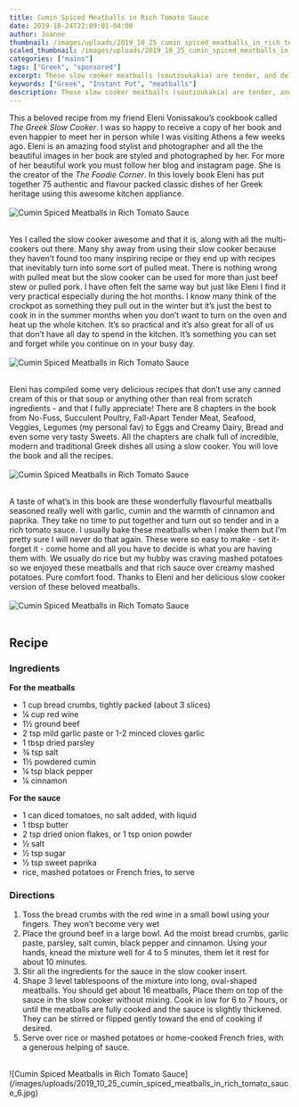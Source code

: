 ```yaml
---
title: Cumin Spiced Meatballs in Rich Tomato Sauce
date: 2019-10-24T22:09:01-04:00
author: Joanne
thumbnail: /images/uploads/2019_10_25_cumin_spiced_meatballs_in_rich_tomato_sauce_1.jpg
scaled_thumbnail: /images/uploads/2019_10_25_cumin_spiced_meatballs_in_rich_tomato_sauce_0.jpg
categories: ["mains"]
tags: ["Greek", "sponsored"]
excerpt: These slow cooker meatballs (soutzoukakia) are tender, and delicious in a rich tomato sauce
keywords: ["Greek", "Instant Pot", "meatballs"]
description: These slow cooker meatballs (soutzoukakia) are tender, and delicious in a rich tomato sauce
---
```


This a beloved recipe from my friend Eleni Vonissakou’s cookbook called _The Greek Slow Cooker_. I was so happy to receive a copy of her book and even happier to meet her in person while I was visiting Athens a few weeks ago. Eleni is an amazing food stylist and photographer and all the the beautiful images in her book are styled and photographed by her. For more of her beautiful work you must follow her blog and instagram page.  She is the creator of the _The Foodie Corner_. In this lovely book Eleni has put together 75 authentic and flavour packed classic dishes of her Greek heritage using this awesome kitchen appliance. 
</br>
</br>
![Cumin Spiced Meatballs in Rich Tomato Sauce](/images/uploads/2019_10_25_cumin_spiced_meatballs_in_rich_tomato_sauce_2.jpg)
</br>
</br>

Yes I called the slow cooker awesome and that it is, along with all the multi-cookers out there. Many shy away from using their slow cooker because they haven’t found too many inspiring recipe or they end up with recipes that inevitably turn into some sort of pulled meat. There is nothing wrong with pulled meat but the slow cooker can be used for more than just beef stew or pulled pork.  I have often felt the same way but just like Eleni I find it very practical especially during the hot months.  I know many think of the crockpot as something they pull out in the winter but it’s just the best to cook in in the summer months when you don’t want to turn on the oven and heat up the whole kitchen. It’s so practical and it’s also great for all of us that don’t have all day to spend in the kitchen. It’s something you can set and forget while you continue on in your busy day. 
</br>
</br>
![Cumin Spiced Meatballs in Rich Tomato Sauce](/images/uploads/2019_10_25_cumin_spiced_meatballs_in_rich_tomato_sauce_3.jpg)
</br>
</br>

Eleni has compiled some very delicious recipes  that don’t use any canned cream of this or that soup or anything other than real from scratch ingredients - and that I fully appreciate! There are 8 chapters in the book from No-Fuss, Succulent Poultry, Fall-Apart Tender Meat, Seafood, Veggies, Legumes (my personal fav) to Eggs and Creamy Dairy, Bread and even some very tasty Sweets. All the chapters are chalk full of incredible, modern and traditional Greek dishes all using a slow cooker. You will love the book and all the recipes. 
</br>
</br>
![Cumin Spiced Meatballs in Rich Tomato Sauce](/images/uploads/2019_10_25_cumin_spiced_meatballs_in_rich_tomato_sauce_4.jpg)
</br>
</br>

A taste of what’s in this book are these wonderfully flavourful meatballs seasoned really well with garlic, cumin and the warmth  of cinnamon and paprika. They take no time to put together and turn out so tender and in a rich tomato sauce. I usually bake these meatballs when I make them but I’m pretty sure I will never do that again. These were so easy to make - set it- forget it - come home and all you have to decide is what you are having them with. We usually do rice but my hubby was craving mashed potatoes so we enjoyed these meatballs and that rich sauce over creamy mashed potatoes. Pure comfort food. Thanks to Eleni and her delicious slow cooker version of these beloved meatballs. 
</br>
</br>
![Cumin Spiced Meatballs in Rich Tomato Sauce](/images/uploads/2019_10_25_cumin_spiced_meatballs_in_rich_tomato_sauce_5.jpg)
</br>
</br>

## Recipe

### Ingredients

__For the meatballs__

* <span itemprop="ingredients">1 cup bread crumbs, tightly packed (about 3 slices)</span>
* <span itemprop="ingredients">&frac14; cup red wine</span>
* <span itemprop="ingredients">1&frac12; ground beef</span>
* <span itemprop="ingredients">2 tsp mild garlic paste or 1-2 minced cloves garlic</span>
* <span itemprop="ingredients">1 tbsp dried parsley</span>
* <span itemprop="ingredients">&frac34; tsp salt</span>
* <span itemprop="ingredients">1&frac12; powdered cumin</span>
* <span itemprop="ingredients">&frac14; tsp black pepper</span>
* <span itemprop="ingredients">&frac14; cinnamon</span>

__For the sauce__

* <span itemprop="ingredients">1 can diced tomatoes, no salt added, with liquid</span>
* <span itemprop="ingredients">1 tbsp butter</span>
* <span itemprop="ingredients">2 tsp dried onion flakes, or 1 tsp onion powder</span>
* <span itemprop="ingredients">&frac12; salt</span>
* <span itemprop="ingredients">&frac12; tsp sugar</span>
* <span itemprop="ingredients">&frac12; tsp sweet paprika</span>
* <span itemprop="ingredients">rice, mashed potatoes or French fries, to serve</span>

### Directions

1. Toss the bread crumbs with the red wine in a small bowl using your fingers. They won’t become very wet
2. Place the ground beef in a large bowl. Ad the moist bread crumbs, garlic paste, parsley, salt cumin, black pepper and cinnamon. Using your hands, knead the mixture well for 4 to 5 minutes, them let it rest for about 10 minutes.
3. Stir all the ingredients for the sauce in the slow cooker insert.
4. Shape 3 level tablespoons of the mixture into long, oval-shaped meatballs. You should get about 16 meatballs, Place them on top of the sauce in the slow cooker without mixing. Cook in low for 6 to 7 hours, or until the meatballs are fully cooked and the sauce is slightly thickened. They can be stirred or flipped gently toward the end of cooking if desired.
5. Serve over rice or mashed potatoes or home-cooked French fries, with a generous helping of sauce.
 
</br>
![Cumin Spiced Meatballs in Rich Tomato Sauce](/images/uploads/2019_10_25_cumin_spiced_meatballs_in_rich_tomato_sauce_6.jpg)